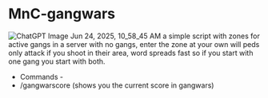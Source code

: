 # MnC-gangwars
![ChatGPT Image Jun 24, 2025, 10_58_45 AM](https://github.com/user-attachments/assets/bc6ae3b1-370a-4092-a6e1-ef8471fa592f)
a simple script with zones for active gangs in a server with no gangs, 
enter the zone at your own will peds only attack if you shoot in their area,
word spreads fast so if you start with one gang you start with both.

- Commands -
- /gangwarscore (shows you the current score in gangwars)
